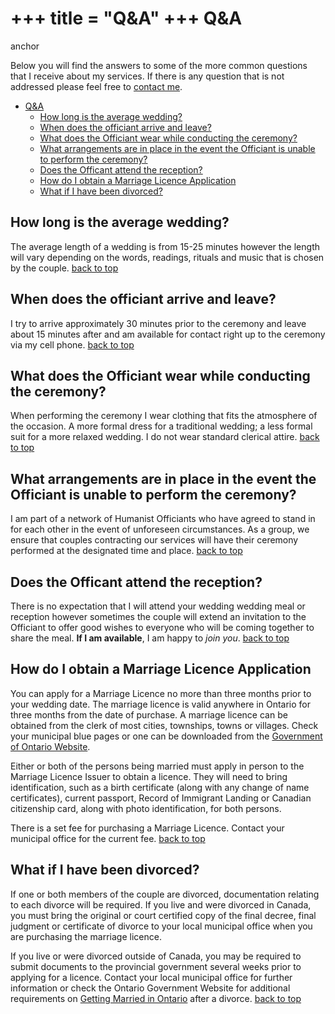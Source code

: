 +++
title = "Q&A"
+++
Q&A
===

<a name="qa">anchor</a>

Below you will find the answers to some of the more common questions that I receive about my services. If there is any question that is not addressed please feel free to [contact me](http://shawnsworld.ca/cms/ldc/contact-me/).

- [Q\&A](#qa)
  - [How long is the average wedding?](#how-long-is-the-average-wedding)
  - [When does the officiant arrive and leave?](#when-does-the-officiant-arrive-and-leave)
  - [What does the Officiant wear while conducting the ceremony?](#what-does-the-officiant-wear-while-conducting-the-ceremony)
  - [What arrangements are in place in the event the Officiant is unable to perform the ceremony?](#what-arrangements-are-in-place-in-the-event-the-officiant-is-unable-to-perform-the-ceremony)
  - [Does the Officant attend the reception?](#does-the-officant-attend-the-reception)
  - [How do I obtain a Marriage Licence Application](#how-do-i-obtain-a-marriage-licence-application)
  - [What if I have been divorced?](#what-if-i-have-been-divorced)

## How long is the average wedding?
    
The average length of a wedding is from 15-25 minutes however the length will vary depending on the words, readings, rituals and music that is chosen by the couple. [back to top](#qa)
    
## When does the officiant arrive and leave?
    
I try to arrive approximately 30 minutes prior to the ceremony and leave about 15 minutes after and am available for contact right up to the ceremony via my cell phone. [back to top](#qa)
    
## What does the Officiant wear while conducting the ceremony?
    
When performing the ceremony I wear clothing that fits the atmosphere of the occasion. A more formal dress for a traditional wedding; a less formal suit for a more relaxed wedding. I do not wear standard clerical attire. [back to top](#qa)
    
## What arrangements are in place in the event the Officiant is unable to perform the ceremony?
    
I am part of a network of Humanist Officiants who have agreed to stand in for each other in the event of unforeseen circumstances. As a group, we ensure that couples contracting our services will have their ceremony performed at the designated time and place. [back to top](#qa)
    
## Does the Officant attend the reception?
    
There is no expectation that I will attend your wedding wedding meal or reception however sometimes the couple will extend an invitation to the Officiant to offer good wishes to everyone who will be coming together to share the meal. **If I am available**, I am happy to _join you_. [back to top](#qa)
    
## How do I obtain a Marriage Licence Application
    
You can apply for a Marriage Licence no more than three months prior to your wedding date. The marriage licence is valid anywhere in Ontario for three months from the date of purchase. A marriage licence can be obtained from the clerk of most cities, townships, towns or villages. Check your municipal blue pages or one can be downloaded from the [Government of Ontario Website](https://www.orgforms.gov.on.ca/eForms/start.do?lang=en).  
    
Either or both of the persons being married must apply in person to the Marriage Licence Issuer to obtain a licence. They will need to bring identification, such as a birth certificate (along with any change of name certificates), current passport, Record of Immigrant Landing or Canadian citizenship card, along with photo identification, for both persons.  
    
There is a set fee for purchasing a Marriage Licence. Contact your municipal office for the current fee. [back to top](#qa)
    
## What if I have been divorced?
    
If one or both members of the couple are divorced, documentation relating to each divorce will be required. If you live and were divorced in Canada, you must bring the original or court certified copy of the final decree, final judgment or certificate of divorce to your local municipal office when you are purchasing the marriage licence.  
    
If you live or were divorced outside of Canada, you may be required to submit documents to the provincial government several weeks prior to applying for a licence. Contact your local municipal office for further information or check the Ontario Government Website for additional requirements on [Getting Married in Ontario](http://www.ontario.ca/en/life_events/married/012202) after a divorce. [back to top](#qa)